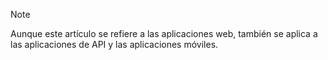 > [!NOTE]
> Aunque este artículo se refiere a las aplicaciones web, también se aplica a las aplicaciones de API y las aplicaciones móviles.
> 
> 



<!--HONumber=Nov16_HO2-->


